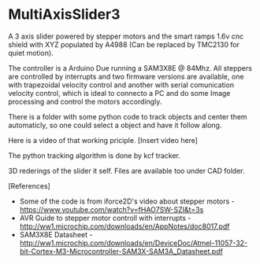 # MultiAxisSlider3

A 3 axis slider powered by stepper motors and the smart ramps 1.6v cnc shield with XYZ populated 
by A4988 (Can be replaced by TMC2130 for quiet motion). 

The controller is a Arduino Due running a SAM3X8E @ 84Mhz. All steppers are controlled by interrupts and two firmware versions are available, one with trapezoidal velocity control and another with serial comunication velocity control, which is ideal to connecto a PC and do some Image processing and control the motors accordingly. 

There is a folder with some python code to track objects and center them automaticly, so one could select a object and have it follow along. 

Here is a video of that working priciple. 
[Insert video here] 

The python tracking algorithm is done by kcf tracker.

3D rederings of the slider it self. Files are available too under CAD folder.












[References]

- Some of the code is from iforce2D's video about stepper motors - https://www.youtube.com/watch?v=fHAO7SW-SZI&t=3s
- AVR Guide to stepper motor controll with interrupts - http://ww1.microchip.com/downloads/en/AppNotes/doc8017.pdf
- SAM3X8E Datasheet - http://ww1.microchip.com/downloads/en/DeviceDoc/Atmel-11057-32-bit-Cortex-M3-Microcontroller-SAM3X-SAM3A_Datasheet.pdf

